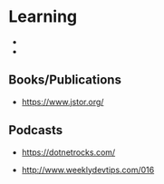 # Learning

*	[]()	
*

## Books/Publications

*   https://www.jstor.org/

## Podcasts

*   https://dotnetrocks.com/

*   http://www.weeklydevtips.com/016
